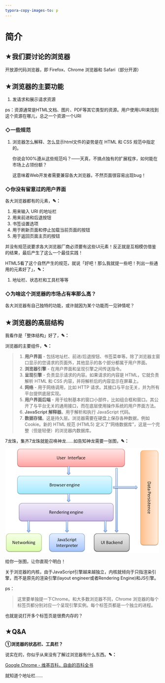 ```yaml
---
typora-copy-images-to: p
---
```


# 简介

## ★我们要讨论的浏览器

开放源代码浏览器，即 Firefox、Chrome 浏览器和 Safari（部分开源）

## ★浏览器的主要功能

1. 发请求和展示请求资源

ps：资源通常是HTML文档、图片、PDF等其它类型的资源。用户使用URI来找到这个资源在哪儿，总之一个资源一个URI

### ◇一些规范

1. 浏览器怎么解释、怎么显示html文件的姿势是在 HTML 和 CSS 规范中指定的。

   你说会100%遵从这些规范吗？——天真，不搞点独有的扩展程序，如何能在市场上占领份额？

   这意味着Web开发者需要兼容各大浏览器，不然页面很容易出现bug！

### ◇你没有留意过的用户界面

各大浏览器都有的元素，**✎：**

1. 用来输入 URI 的地址栏
2. 用来前进和后退按钮
3. 书签设置选项
4. 用于刷新页面和停止加载当前页面的按钮
5. 用于返回页面主页的按钮

并没有规范说要求各大浏览器厂商必须要有这些UI元素！反正就是互相模仿借鉴的结果，最后产生了这么一个最佳实践！

HTML5看了这个自然产生的规范，就说「好吧！那么我就提一些吧！列出一些通用的元素好了」，**✎：**

1. 地址栏、状态栏和工具栏等等

### ◇为啥这个浏览器的市场占有率那么高？

各大浏览器有自己独特的功能，或许就因为某个功能而一见钟情呢？

## ★浏览器的高层结构

我看作是「整体结构」好了，**✎：**

浏览器的主要组件，**✎：**

> 1. **用户界面** - 包括地址栏、前进/后退按钮、书签菜单等。除了浏览器主窗口显示的您请求的页面外，其他显示的各个部分都属于用户界面。
> 2. **浏览器引擎** - 在用户界面和呈现引擎之间传送指令。
> 3. **呈现引擎** - 负责显示请求的内容。如果请求的内容是 HTML，它就负责解析 HTML 和 CSS 内容，并将解析后的内容显示在屏幕上。
> 4. **网络** - 用于网络调用，比如 HTTP 请求。其接口与平台无关，并为所有平台提供底层实现。
> 5. **用户界面后端** - 用于绘制基本的窗口小部件，比如组合框和窗口。其公开了与平台无关的通用接口，而在底层使用操作系统的用户界面方法。
> 6. **JavaScript 解释器**。用于解析和执行 JavaScript 代码。
> 7. **数据存储**。这是持久层。浏览器需要在硬盘上保存各种数据，例如 Cookie。新的 HTML 规范 (HTML5) 定义了“网络数据库”，这是一个完整（但是轻便）的浏览器内数据库。

7龙珠，集齐7龙珠就能召唤神龙……如告知神龙需要一张图，**✎：**

![浏览器的主要组件](p/layers.png)

给你一张图，让你直观个明白！

关于浏览器的内核，由于JavaScript引擎越来越独立，内核就倾向于只指渲染引擎，而不是原先的渲染引擎(layout engineer或者Rendering Engine)和JS引擎。

ps：

> 这里要单独提一下Chrome。和大多数浏览器不同，Chrome 浏览器的每个标签页都分别对应一个呈现引擎实例。每个标签页都是一个独立的进程。

也就是说打开多个标签页是很费内存的？

## ★Q&A

**①浏览器的状态栏、工具栏？**

说实在的，你似乎从来没有了解过浏览器有什么东西。**✎：**

[Google Chrome - 维基百科，自由的百科全书](https://zh.wikipedia.org/wiki/Google_Chrome#%E5%8A%9F%E8%83%BD)

就知道个地址栏……



